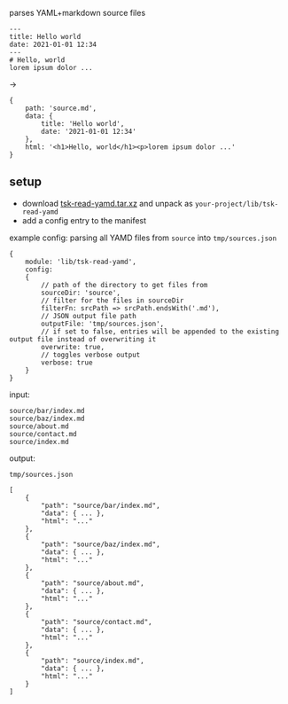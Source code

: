 parses YAML+markdown source files

```
---
title: Hello world
date: 2021-01-01 12:34
---
# Hello, world
lorem ipsum dolor ...
```
->
```
{
    path: 'source.md',
    data: {
        title: 'Hello world',
        date: '2021-01-01 12:34'
    },
    html: '<h1>Hello, world</h1><p>lorem ipsum dolor ...'
}
```

## setup

- download [tsk-read-yamd.tar.xz](https://github.com/r1vn/tsk-read-yamd/raw/master/tsk-read-yamd.tar.xz) and unpack as `your-project/lib/tsk-read-yamd`
- add a config entry to the manifest

example config: parsing all YAMD files from `source` into `tmp/sources.json`

```
{
    module: 'lib/tsk-read-yamd',
    config:
    {
        // path of the directory to get files from
        sourceDir: 'source',
        // filter for the files in sourceDir
        filterFn: srcPath => srcPath.endsWith('.md'),
        // JSON output file path
        outputFile: 'tmp/sources.json',
        // if set to false, entries will be appended to the existing output file instead of overwriting it
        overwrite: true,
        // toggles verbose output
        verbose: true
    }
}
```

input:

```
source/bar/index.md
source/baz/index.md
source/about.md
source/contact.md
source/index.md
```

output:

`tmp/sources.json`
```
[
    {
        "path": "source/bar/index.md",
        "data": { ... },
        "html": "..."
    },
    {
        "path": "source/baz/index.md",
        "data": { ... },
        "html": "..."
    },
    {
        "path": "source/about.md",
        "data": { ... },
        "html": "..."
    },
    {
        "path": "source/contact.md",
        "data": { ... },
        "html": "..."
    },
    {
        "path": "source/index.md",
        "data": { ... },
        "html": "..."
    }
]
```